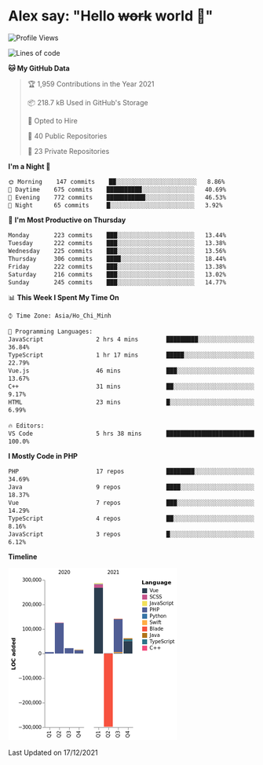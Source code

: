 # Alex say: "Hello ~~work~~ world 🐾"

<!--START_SECTION:waka-->
![Profile Views](http://img.shields.io/badge/Profile%20Views-1-blue)

![Lines of code](https://img.shields.io/badge/From%20Hello%20World%20I%27ve%20Written-365%20Thousand%20lines%20of%20code-blue)

**🐱 My GitHub Data** 

> 🏆 1,959 Contributions in the Year 2021
 > 
> 📦 218.7 kB Used in GitHub's Storage 
 > 
> 💼 Opted to Hire
 > 
> 📜 40 Public Repositories 
 > 
> 🔑 23 Private Repositories  
 > 
**I'm a Night 🦉** 

```text
🌞 Morning    147 commits    ██░░░░░░░░░░░░░░░░░░░░░░░   8.86% 
🌆 Daytime    675 commits    ██████████░░░░░░░░░░░░░░░   40.69% 
🌃 Evening    772 commits    ███████████░░░░░░░░░░░░░░   46.53% 
🌙 Night      65 commits     █░░░░░░░░░░░░░░░░░░░░░░░░   3.92%

```
📅 **I'm Most Productive on Thursday** 

```text
Monday       223 commits    ███░░░░░░░░░░░░░░░░░░░░░░   13.44% 
Tuesday      222 commits    ███░░░░░░░░░░░░░░░░░░░░░░   13.38% 
Wednesday    225 commits    ███░░░░░░░░░░░░░░░░░░░░░░   13.56% 
Thursday     306 commits    ████░░░░░░░░░░░░░░░░░░░░░   18.44% 
Friday       222 commits    ███░░░░░░░░░░░░░░░░░░░░░░   13.38% 
Saturday     216 commits    ███░░░░░░░░░░░░░░░░░░░░░░   13.02% 
Sunday       245 commits    ███░░░░░░░░░░░░░░░░░░░░░░   14.77%

```


📊 **This Week I Spent My Time On** 

```text
⌚︎ Time Zone: Asia/Ho_Chi_Minh

💬 Programming Languages: 
JavaScript               2 hrs 4 mins        █████████░░░░░░░░░░░░░░░░   36.84% 
TypeScript               1 hr 17 mins        █████░░░░░░░░░░░░░░░░░░░░   22.79% 
Vue.js                   46 mins             ███░░░░░░░░░░░░░░░░░░░░░░   13.67% 
C++                      31 mins             ██░░░░░░░░░░░░░░░░░░░░░░░   9.17% 
HTML                     23 mins             █░░░░░░░░░░░░░░░░░░░░░░░░   6.99%

🔥 Editors: 
VS Code                  5 hrs 38 mins       █████████████████████████   100.0%

```

**I Mostly Code in PHP** 

```text
PHP                      17 repos            ████████░░░░░░░░░░░░░░░░░   34.69% 
Java                     9 repos             ████░░░░░░░░░░░░░░░░░░░░░   18.37% 
Vue                      7 repos             ███░░░░░░░░░░░░░░░░░░░░░░   14.29% 
TypeScript               4 repos             ██░░░░░░░░░░░░░░░░░░░░░░░   8.16% 
JavaScript               3 repos             █░░░░░░░░░░░░░░░░░░░░░░░░   6.12%

```


**Timeline**

![Chart not found](https://raw.githubusercontent.com/alexzvn/alexzvn/main/charts/bar_graph.png) 


 Last Updated on 17/12/2021
<!--END_SECTION:waka-->
